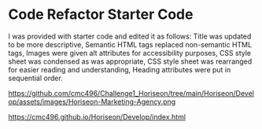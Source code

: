 # Code Refactor Starter Code
I was provided with starter code and edited it as follows:
Title was updated to be more descriptive,
Semantic HTML tags replaced non-semantic HTML tags,
Images were given alt attributes for accessibility purposes,
CSS style sheet was condensed as was appropriate,
CSS style sheet was rearranged for easier reading and understanding,
Heading attributes were put in sequential order.

https://github.com/cmc496/Challenge1_Horiseon/tree/main/Horiseon/Develop/assets/images/Horiseon-Marketing-Agency.png

https://cmc496.github.io/Horiseon/Develop/index.html


